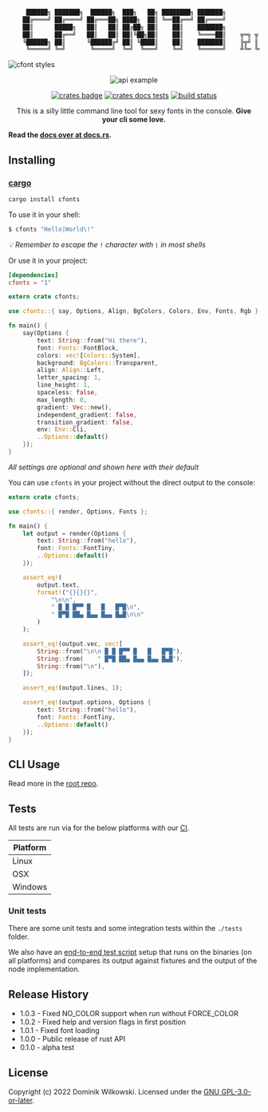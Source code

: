 ```sh
     ██████╗ ███████╗  ██████╗  ███╗   ██╗ ████████╗ ███████╗
    ██╔════╝ ██╔════╝ ██╔═══██╗ ████╗  ██║ ╚══██╔══╝ ██╔════╝
    ██║      █████╗   ██║   ██║ ██╔██╗ ██║    ██║    ███████╗
    ██║      ██╔══╝   ██║   ██║ ██║╚██╗██║    ██║    ╚════██║    ╦═╗ ╦ ╦ ╔═╗ ╔╦╗
    ╚██████╗ ██║      ╚██████╔╝ ██║ ╚████║    ██║    ███████║    ╠╦╝ ║ ║ ╚═╗  ║
     ╚═════╝ ╚═╝       ╚═════╝  ╚═╝  ╚═══╝    ╚═╝    ╚══════╝    ╩╚═ ╚═╝ ╚═╝  ╩
```

![cfont styles](https://raw.githubusercontent.com/dominikwilkowski/cfonts/released/img/example1.png)

<p align="center"><img src="https://raw.githubusercontent.com/dominikwilkowski/cfonts/released/img/example2.png" alt="api example"></p>
<p align="center">
	<a href="https://crates.io/crates/cfonts"><img src="https://img.shields.io/crates/v/cfonts.svg" alt="crates badge"></a>
	<a href="https://crates.io/crates/cfonts"><img src="https://docs.rs/cfonts/badge.svg" alt="crates docs tests"></a>
	<a href="https://github.com/dominikwilkowski/cfonts/actions/workflows/testing.yml"><img src="https://github.com/dominikwilkowski/cfonts/actions/workflows/testing.yml/badge.svg" alt="build status"></a>
</p>

<p align="center">This is a silly little command line tool for sexy fonts in the console. <strong>Give your cli some love.</strong></p>

**Read the [docs over at docs.rs](https://docs.rs/cfonts/).**

## Installing

### [cargo](https://crates.io/crates/cfonts)

```sh
cargo install cfonts
```

To use it in your shell:

```sh
$ cfonts "Hello|World\!"
```

_💡  Remember to escape the `!` character with `\` in most shells_

Or use it in your project:

```toml
[dependencies]
cfonts = "1"
```

```rust
extern crate cfonts;

use cfonts::{ say, Options, Align, BgColors, Colors, Env, Fonts, Rgb };

fn main() {
	say(Options {
		text: String::from("Hi there"),
		font: Fonts::FontBlock,
		colors: vec![Colors::System],
		background: BgColors::Transparent,
		align: Align::Left,
		letter_spacing: 1,
		line_height: 1,
		spaceless: false,
		max_length: 0,
		gradient: Vec::new(),
		independent_gradient: false,
		transition_gradient: false,
		env: Env::Cli,
		..Options::default()
	});
}
```

_All settings are optional and shown here with their default_

You can use `cfonts` in your project without the direct output to the console:

```rust
extern crate cfonts;

use cfonts::{ render, Options, Fonts };

fn main() {
	let output = render(Options {
		text: String::from("hello"),
		font: Fonts::FontTiny,
		..Options::default()
	});

	assert_eq!(
		output.text,
		format!("{}{}{}",
			"\n\n",
			" █ █ █▀▀ █   █   █▀█\n",
			" █▀█ ██▄ █▄▄ █▄▄ █▄█\n\n"
		)
	);

	assert_eq!(output.vec, vec![
		String::from("\n\n █ █ █▀▀ █   █   █▀█"),
		String::from(    " █▀█ ██▄ █▄▄ █▄▄ █▄█"),
		String::from("\n"),
	]);

	assert_eq!(output.lines, 1);

	assert_eq!(output.options, Options {
		text: String::from("hello"),
		font: Fonts::FontTiny,
		..Options::default()
	});
}
```


## CLI Usage

Read more in the [root repo](https://github.com/dominikwilkowski/cfonts).


## Tests

All tests are run via for the below platforms with our [CI](https://github.com/dominikwilkowski/cfonts/tree/released/.github/workflows/testing.yml).

| Platform |
|----------|
| Linux    |
| OSX      |
| Windows  |

### Unit tests

There are some unit tests and some integration tests within the `./tests` folder.

We also have an [end-to-end test script](./tests/end-to-end/index.js) setup that runs on the binaries (on all platforms) and compares its output against fixtures and the output of the node implementation.


## Release History

* 1.0.3  -  Fixed NO_COLOR support when run without FORCE_COLOR
* 1.0.2  -  Fixed help and version flags in first position
* 1.0.1  -  Fixed font loading
* 1.0.0  -  Public release of rust API
* 0.1.0  -  alpha test


## License

Copyright (c) 2022 Dominik Wilkowski.
Licensed under the [GNU GPL-3.0-or-later](https://github.com/dominikwilkowski/cfonts/blob/released/LICENSE).
